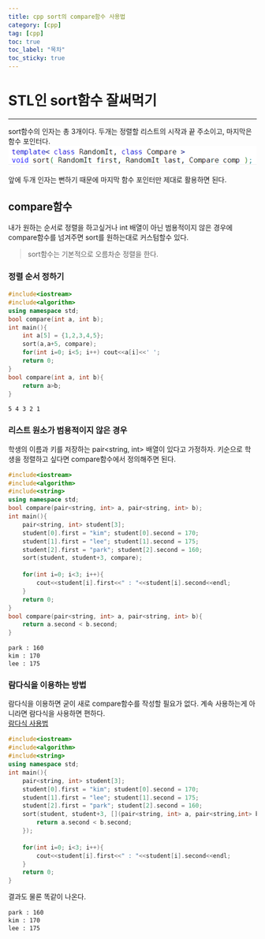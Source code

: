 ```yaml
---
title: cpp sort의 compare함수 사용법
category: [cpp]
tag: [cpp]
toc: true
toc_label: "목차"
toc_sticky: true
---
```

# STL인 sort함수 잘써먹기

---
sort함수의 인자는 총 3개이다. 두개는 정렬할 리스트의 시작과 끝 주소이고, 마지막은 함수 포인터다.   
![funcSort](/assets/cpp_sort/funcSort.png)   

앞에 두개 인자는 뻔하기 때문에 마지막 함수 포인터만 제대로 활용하면 된다.   

## compare함수
내가 원하는 순서로 정렬을 하고싶거나 int 배열이 아닌 범용적이지 않은 경우에 compare함수를 넘겨주면 sort를 원하는대로 커스텀할수 있다.   
> sort함수는 기본적으로 오름차순 정렬을 한다.

### 정렬 순서 정하기
```cpp
#include<iostream>
#include<algorithm>
using namespace std;
bool compare(int a, int b);
int main(){
    int a[5] = {1,2,3,4,5};
    sort(a,a+5, compare);
    for(int i=0; i<5; i++) cout<<a[i]<<' ';
    return 0;
}
bool compare(int a, int b){
    return a>b;
}
```
```
5 4 3 2 1
```

### 리스트 원소가 범용적이지 않은 경우
학생의 이름과 키를 저장하는 pair<string, int> 배열이 있다고 가정하자. 키순으로 학생을 정렬하고 싶다면 compare함수에서 정의해주면 된다.

```cpp
#include<iostream>
#include<algorithm>
#include<string>
using namespace std;
bool compare(pair<string, int> a, pair<string, int> b);
int main(){
    pair<string, int> student[3];
    student[0].first = "kim"; student[0].second = 170;
    student[1].first = "lee"; student[1].second = 175;
    student[2].first = "park"; student[2].second = 160;
    sort(student, student+3, compare);

    for(int i=0; i<3; i++){
        cout<<student[i].first<<" : "<<student[i].second<<endl;
    }
    return 0;
}
bool compare(pair<string, int> a, pair<string, int> b){
    return a.second < b.second;
}
```
```
park : 160
kim : 170 
lee : 175 
```

### 람다식을 이용하는 방법
람다식을 이용하면 굳이 새로 compare함수를 작성할 필요가 없다. 
계속 사용하는게 아니라면 람다식을 사용하면 편하다.   
[람다식 사용법](/cpp/what-is-lambda/)   
```cpp
#include<iostream>
#include<algorithm>
#include<string>
using namespace std;
int main(){
    pair<string, int> student[3];
    student[0].first = "kim"; student[0].second = 170;
    student[1].first = "lee"; student[1].second = 175;
    student[2].first = "park"; student[2].second = 160;
    sort(student, student+3, [](pair<string, int> a, pair<string,int> b) -> bool{
        return a.second < b.second;
    });

    for(int i=0; i<3; i++){
        cout<<student[i].first<<" : "<<student[i].second<<endl;
    }
    return 0;
}
```
결과도 물론 똑같이 나온다.
```
park : 160
kim : 170 
lee : 175 
```